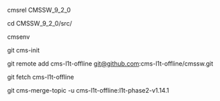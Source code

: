cmsrel CMSSW_9_2_0

cd CMSSW_9_2_0/src/

cmsenv

git cms-init

git remote add cms-l1t-offline git@github.com:cms-l1t-offline/cmssw.git

git fetch cms-l1t-offline

git cms-merge-topic -u cms-l1t-offline:l1t-phase2-v1.14.1


